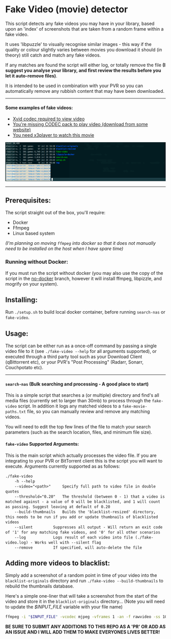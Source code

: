 # Fake Video (movie) detector

This script detects any fake videos you may have in your library, based upon an 'index' of screenshots that are taken from a random frame within a fake video.

It uses 'libpuzzle' to visually recognise similar images - this way if the quality or colour slightly varies between movies you download it should (in theory) still catch and match any fake videos.

If any matches are found the script will either log, or totally remove the file **(I suggest you analyse your library, and first review the results before you let it auto-remove files)**.

It is intended to be used in combination with your PVR so you can automatically remove any rubbish content that may have been downloaded.

--------------------------------------------------------

#### Some examples of fake videos:
 - [Xvid codec required to view video](blacklist-originals/183030964134081.jpg)
 - [You're missing CODEC pack to play video (download from some website)](blacklist-originals/222612955025266.jpg)
 - [You need x3player to watch this movie](blacklist-originals/483791103037622.jpg)

![Alt text](screenshot.gif?raw=true)

--------------------------------------------------------

## Prerequisites:
The script straight out of the box, you'll require:

- Docker
- Ffmpeg
- Linux based system

*(I'm planning on moving `ffmpeg` into docker so that it does not manually need to be installed on the host when I have spare time)*

### Running without Docker:

If you must run the script without docker (you may also use the copy of the script in the [no-docker](https://github.com/ultimate-pms/fake-video-detector/tree/no-docker) branch, however it will install ffmpeg, libpizzle, and mogrify on your system).

## Installing:
Run `./setup.sh` to build local docker container, before running `search-nas` or `fake-video`.

## Usage:

The script can be either run as a once-off command by passing a single video file to it (see `./fake-video --help` for all arguments supported), or executed through a third party tool such as your Download Client (qBittorrent etc), or your PVR's "Post Processing" (Radarr, Sonarr, Couchpotato etc).

--------------------------------------------------------

#### `search-nas` (Bulk searching and processing - A good place to start)

This is a simple script that searches a (or multiple) directory and find's all media files (currently set to larger than 30mb) to process through the `fake-video` script. In addition it logs any matched videos to a `fake-movie-paths.txt` file, so you can manually review and remove any matching videos.

You will need to edit the top few lines of the file to match your search  parameters (such as the search location, files, and minimum file size).

#### `fake-video` Supported Arguments:

This is the main script which actually processes the video file. If you are integrating to your PVR or BitTorrent client this is the script you will want to execute. Arguments currently supported as as follows:

```
./fake-video
	-h --help
	--video="<path>" 	 Specify full path to video file in double quotes
	--threshold="0.20" 	 The threshold (between 0 - 1) that a video is matched against - a value of 0 will be blacklisted, and 1 will count as passing. Suggest leaving at default of 0.20
	--build-thumbnails 	 Builds the 'blacklist-resized' directory, this needs to be run if you add or update thumbnails of blacklisted videos
	--silent 		 Suppresses all output - Will return an exit code of '1' for any matching fake videos, and '0' for all other scenarios
	--log 			 Logs result of each video into file (./fake-video.log) - Works well with --silent flag
	--remove 		 If specified, will auto-delete the file

```

## Adding more videos to blacklist:

Simply add a screenshot of a random point in time of your video into the `blacklist-originals` directory and run `./fake-video --build-thumbnails` to rebuild the thumbnails database.

Here's a simple one-liner that will take a screenshot from the start of the video and store it in the `blacklist-originals` directory... (Note you will need to update the *$INPUT_FILE* variable with your file name)

```bash
ffmpeg -i "$INPUT_FILE" -vcodec mjpeg -vframes 1 -an -f rawvideo -ss 100 -preset veryfast "blacklist-originals/$RANDOM$RANDOM$RANDOM.jpg"
```
**BE SURE TO SUBMIT ANY ADDITIONS TO THIS REPO AS A 'PR' OR ADD AS AN ISSUE AND I WILL ADD THEM TO MAKE EVERYONES LIVES BETTER!**